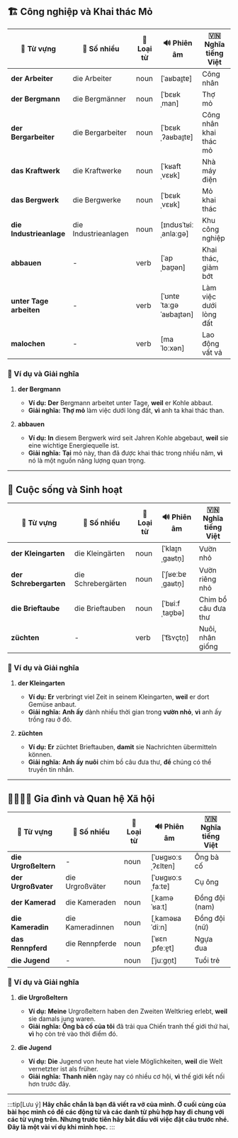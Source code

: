 ## **🏗️ Công nghiệp và Khai thác Mỏ**

|**📜 Từ vựng**|**📌 Số nhiều**|**📖 Loại từ**|**🔊 Phiên âm**|**🇻🇳 Nghĩa tiếng Việt**|
|---|---|---|---|---|
|**der Arbeiter**|die Arbeiter|noun|[ˈaʁbaɪ̯tɐ]|Công nhân|
|**der Bergmann**|die Bergmänner|noun|[ˈbɛʁkˌman]|Thợ mỏ|
|**der Bergarbeiter**|die Bergarbeiter|noun|[ˈbɛʁkˌʔaʁbaɪ̯tɐ]|Công nhân khai thác mỏ|
|**das Kraftwerk**|die Kraftwerke|noun|[ˈkʁaftˌvɛʁk]|Nhà máy điện|
|**das Bergwerk**|die Bergwerke|noun|[ˈbɛʁkˌvɛʁk]|Mỏ khai thác|
|**die Industrieanlage**|die Industrieanlagen|noun|[ɪndʊsˈtʁiːˌanlaːɡə]|Khu công nghiệp|
|**abbauen**|-|verb|[ˈapˌbaʊ̯ən]|Khai thác, giảm bớt|
|**unter Tage arbeiten**|-|verb|[ˈʊntɐ ˈtaːɡə ˈaʁbaɪ̯tən]|Làm việc dưới lòng đất|
|**malochen**|-|verb|[maˈloːxən]|Lao động vất vả|

### **📌 Ví dụ và Giải nghĩa**

1. **der Bergmann**
    
    - **Ví dụ:** **Der** Bergmann arbeitet unter Tage, **weil** er Kohle abbaut.
    - **Giải nghĩa:** **Thợ mỏ** làm việc dưới lòng đất, **vì** anh ta khai thác than.
2. **abbauen**
    
    - **Ví dụ:** **In** diesem Bergwerk wird seit Jahren Kohle abgebaut, **weil** sie eine wichtige Energiequelle ist.
    - **Giải nghĩa:** **Tại** mỏ này, than đã được khai thác trong nhiều năm, **vì** nó là một nguồn năng lượng quan trọng.

---

## **🌿 Cuộc sống và Sinh hoạt**

|**📜 Từ vựng**|**📌 Số nhiều**|**📖 Loại từ**|**🔊 Phiên âm**|**🇻🇳 Nghĩa tiếng Việt**|
|---|---|---|---|---|
|**der Kleingarten**|die Kleingärten|noun|[ˈklaɪ̯nˌɡaʁtn̩]|Vườn nhỏ|
|**der Schrebergarten**|die Schrebergärten|noun|[ˈʃʁeːbɐˌɡaʁtn̩]|Vườn riêng nhỏ|
|**die Brieftaube**|die Brieftauben|noun|[ˈbʁiːfˌtaʊ̯bə]|Chim bồ câu đưa thư|
|**züchten**|-|verb|[ˈt͡sʏçtn̩]|Nuôi, nhân giống|

### **📌 Ví dụ và Giải nghĩa**

1. **der Kleingarten**
    
    - **Ví dụ:** **Er** verbringt viel Zeit in seinem Kleingarten, **weil** er dort Gemüse anbaut.
    - **Giải nghĩa:** **Anh ấy** dành nhiều thời gian trong **vườn nhỏ**, **vì** anh ấy trồng rau ở đó.
2. **züchten**
    
    - **Ví dụ:** **Er** züchtet Brieftauben, **damit** sie Nachrichten übermitteln können.
    - **Giải nghĩa:** **Anh ấy** **nuôi** chim bồ câu đưa thư, **để** chúng có thể truyền tin nhắn.

---

## **👨‍👩‍👧‍👦 Gia đình và Quan hệ Xã hội**

|**📜 Từ vựng**|**📌 Số nhiều**|**📖 Loại từ**|**🔊 Phiên âm**|**🇻🇳 Nghĩa tiếng Việt**|
|---|---|---|---|---|
|**die Urgroßeltern**|-|noun|[ˈʊʁɡʁoːsˌʔɛltɐn]|Ông bà cố|
|**der Urgroßvater**|die Urgroßväter|noun|[ˈʊʁɡʁoːsˌfaːtɐ]|Cụ ông|
|**der Kamerad**|die Kameraden|noun|[ˌkaməˈʁaːt]|Đồng đội (nam)|
|**die Kameradin**|die Kameradinnen|noun|[ˌkaməʁaˈdiːn]|Đồng đội (nữ)|
|**das Rennpferd**|die Rennpferde|noun|[ˈʁɛnˌpfeːɐ̯t]|Ngựa đua|
|**die Jugend**|-|noun|[ˈjuːɡn̩t]|Tuổi trẻ|

### **📌 Ví dụ và Giải nghĩa**

1. **die Urgroßeltern**
    
    - **Ví dụ:** **Meine** Urgroßeltern haben den Zweiten Weltkrieg erlebt, **weil** sie damals jung waren.
    - **Giải nghĩa:** **Ông bà cố của tôi** đã trải qua Chiến tranh thế giới thứ hai, **vì** họ còn trẻ vào thời điểm đó.
2. **die Jugend**
    
    - **Ví dụ:** **Die** Jugend von heute hat viele Möglichkeiten, **weil** die Welt vernetzter ist als früher.
    - **Giải nghĩa:** **Thanh niên** ngày nay có nhiều cơ hội, **vì** thế giới kết nối hơn trước đây.



---
:::tip[Lưu ý]
**Hãy chắc chắn là bạn đã viết ra vở của mình. Ở cuối cùng của bài học mình có để các động từ và các danh từ phù hợp hay đi chung với các từ vựng trên. Nhưng trước tiên hãy bắt đầu với việc đặt câu trước nhé. Đây là một vài ví dụ khi mình học.**
:::